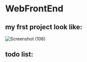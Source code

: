 # WebFrontEnd
## my frst project look like:
![Screenshot (106)](https://user-images.githubusercontent.com/40166268/60752836-1aa8a600-9fe8-11e9-813b-eb7d8fc5ffaf.png)
## todo list:
